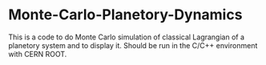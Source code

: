 # Monte-Carlo-Planetory-Dynamics

This is a code to do Monte Carlo simulation of classical Lagrangian of a planetory system and to display it. Should be run in the C/C++ environment with CERN ROOT.

